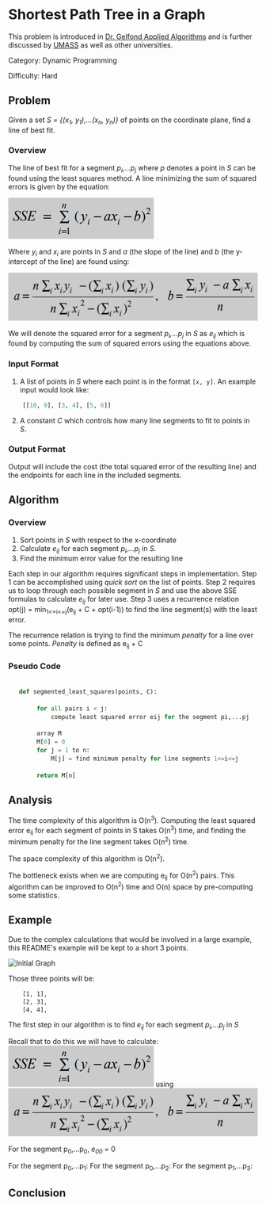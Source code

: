 # Shortest Path Tree in a Graph

This problem is introduced in [Dr. Gelfond Applied Algorithms](http://redwood.cs.ttu.edu/~mgelfond/FALL-2012/slides.pdf) and is further discussed by [UMASS](https://people.cs.umass.edu/~sheldon/teaching/mhc/cs312/2013sp/Slides/Slides15%20-%20Segmented%20Least%20Squares.pdf) as well as other universities.

Category: Dynamic Programming

Difficulty: Hard

## Problem
Given a set _S = {(x<sub>1</sub>, y<sub>1</sub>),...(x<sub>n</sub>, y<sub>n</sub>)}_ of points on the coordinate plane, find a line of best fit.


### Overview
The line of best fit for a segment _p<sub>i</sub>,...p<sub>j</sub>_ where _p_ denotes a point in _S_ can be found using the least squares method. A line minimizing the sum of squared errors
is given by the equation:

![Sum of Squared Error Line](./assets/sse.png)

Where _y<sub>i</sub>_ and _x<sub>i</sub>_ are points in _S_ and _a_ (the slope of the line) and _b_ (the y-intercept of the line) are found using:

![Sum of Squared Error Line](./assets/a_and_b.png)

We will denote the squared error for a segment _p<sub>i</sub>,...p<sub>j</sub>_ in _S_ as _e<sub>ij</sub>_ which is found by computing the sum of squared errors using the equations above.

### Input Format

1. A list of points in _S_ where each point is in the format `[x, y]`. An example input would look like:

```Python
    [[10, 9], [3, 4], [5, 6]]
```
2. A constant _C_ which controls how many line segments to fit to points in _S_.

### Output Format
Output will include the cost (the total squared error of the resulting line) and the endpoints for each line in the included segments.

## Algorithm
### Overview
1. Sort points in _S_ with respect to the x-coordinate
2. Calculate _e<sub>ij</sub>_ for each segment _p<sub>i</sub>,...p<sub>j</sub>_ in _S_.
3. Find the minimum error value for the resulting line

Each step in our algorithm requires significant steps in implementation. Step 1 can be accomplished using _quick sort_ on the list of points.
Step 2 requires us to loop through each possible segment in _S_ and use the above SSE formulas to calculate _e<sub>ij</sub>_ for later use.
Step 3 uses a recurrence relation opt(j) = min<sub>1<=i<=j</sub>(e<sub>ij</sub> + C + opt(i-1)) to find the line segment(s) with the least error.

The recurrence relation is trying to find the minimum _penalty_ for a line over some points.
_Penalty_ is defined as e<sub>ij</sub> + C


### Pseudo Code

```Python

   def segmented_least_squares(points, C):

        for all pairs i < j:
            compute least squared error eij for the segment pi,...pj

        array M
        M[0] = 0
        for j = 1 to n:
            M[j] = find minimum penalty for line segments 1<=i<=j

        return M[n]

```


## Analysis
The time complexity of this algorithm is O(n<sup>3</sup>). Computing the least squared error e<sub>ij</sub> for each segment of points in S takes O(n<sup>3</sup>) time, and
finding the minimum penalty for the line segment takes O(n<sup>2</sup>) time.

The space complexity of this algorithm is O(n<sup>2</sup>).

The bottleneck exists when we are computing e<sub>ij</sub> for O(n<sup>2</sup>) pairs. This algorithm can be improved to O(n<sup>2</sup>) time and O(n) space by pre-computing some statistics.


## Example
Due to the complex calculations that would be involved in a large example, this README's example will be kept to a short 3 points.

![Initial Graph](./assets/point_plot.png)

Those three points will be:
```
    [1, 1],
    [2, 3],
    [4, 4],
```

The first step in our algorithm is to find _e<sub>ij</sub>_ for each segment _p<sub>i</sub>,...p<sub>j</sub>_ in _S_

Recall that to do this we will have to calculate:
![Sum of Squared Error Line](./assets/sse.png) using ![Sum of Squared Error Line](./assets/a_and_b.png)


For the segment p<sub>0</sub>,...p<sub>0</sub>, _e<sub>00</sub>_ = 0

For the segment p<sub>0</sub>,...p<sub>1</sub>:
For the segment p<sub>0</sub>,...p<sub>2</sub>:
For the segment p<sub>1</sub>,...p<sub>3</sub>:






## Conclusion


